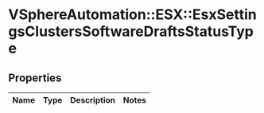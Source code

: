 # VSphereAutomation::ESX::EsxSettingsClustersSoftwareDraftsStatusType

## Properties
Name | Type | Description | Notes
------------ | ------------- | ------------- | -------------


